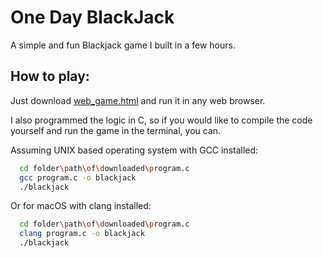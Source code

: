 
# One Day BlackJack

A simple and fun Blackjack game I built in a few hours.


## How to play:

Just download [web_game.html](https://github.com/rhambrick/blackjack/blob/main/web_game.html) and run it in any web browser.

I also programmed the logic in C, so if you would like to compile the code yourself and run the game in the terminal, you can.

Assuming UNIX based operating system with GCC installed:

```bash
  cd folder\path\of\downloaded\program.c
  gcc program.c -o blackjack
  ./blackjack
```

Or for macOS with clang installed:
```bash
  cd folder\path\of\downloaded\program.c
  clang program.c -o blackjack
  ./blackjack
```
    